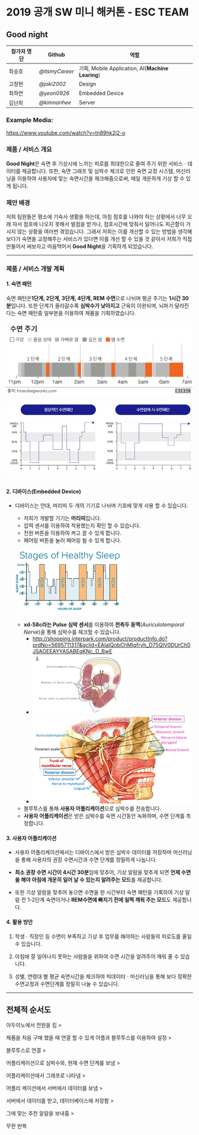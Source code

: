 # 2019 공개 SW 미니 해커톤 - ESC TEAM

## Good night

| 참가자 명단 | Github         | 역할                                              |
| ----------- | -------------- | ------------------------------------------------- |
| 최승호      | *@itsmyCareer* | 기획, Mobile Application, AI(**Machine Learing**) |
| 고정현      | *@joki2002*    | Design                                            |
| 최하연      | *@yeon0926*    | Embedded Device                                   |
| 김난희      | *@kimnanhee*   | Server                                            |



### Example Media:

 https://www.youtube.com/watch?v=tn89hk2j2-o 



### 제품 / 서비스 개요

**Good Night**은 숙면 후 기상시에 느끼는 피로를 최대한으로 줄여 주기 위한 서비스ㆍ데이터를 제공합니다. 또한, 숙면 그래프 및 심박수 체크로 인한 숙면 교정 시스템, 머신러닝을 이용하여 사용자에 맞는 숙면시간을 체크해줌으로써, 매일 개운하게 기상 할 수 있게 됩니다.



### 제안 배경

저희 팀원들은 평소에 기숙사 생활을 하는데, 아침 점호를 나와야 하는 상황에서 너무 오래 자서 점호에 나오지 못해서 벌점을 받거나, 점호시간에 맞춰서 일어나도 피곤함이 가시지 않는 상황을 여러번 겪었습니다. 그래서 저희는 이를 개선할 수 있는 방법을 생각해 보다가 숙면을 교정해주는 서비스가 있다면 이를 개선 할 수 있을 것 같아서 저희가 직접 만들어서 써보자고 마음먹어서 **Good Night**을 기획하게 되었습니다.

---

### 제품 / 서비스 개발 계획

#### 1. 숙면 패턴

숙면 패턴은**1단계, 2단계, 3단계, 4단계, REM 수면**으로 나뉘며 평균 주기는 **1시간 30분**입니다. 또한 단계가 올라갈수록 **심박수가 낮아지고** 근육이 이완되며, 뇌파가 달라진다는 숙면 패턴중 일부분을 이용하여 제품을 기획하였습니다.

![](.\images\markdown\sleep_cycle1.png)

![](.\images\markdown\sleep_cycle2.jpg)

#### 2. 디바이스(Embedded Device)

- 디바이스는 안대, 머리띠 두 개의 기기로 나뉘며 기호에 맞게 사용 할 수 있습니다.

  - 저희가 개발할 기기는 **머리띠**입니다.
  - 압력 센서를 이용하여 착용했는지 확인 할 수 있습니다.
  - 전원 버튼을 이용하여 켜고 끌 수 있게 합니다.
  - 페어링 버튼을 눌러 페어링 될 수 있게 합니다.

  ![](.\images\markdown\sleep_cycle3.png)

  - **xd-58c라는 Pulse 심박 센서**를 이용하여 **천측두 동맥**(*Auriculotemporal Nerve*)을 통해 심박수를 체크할 수 있습니다.
    -  http://shopping.interpark.com/product/productInfo.do?prdNo=5695711317&gclid=EAIaIQobChMIqfrvh_D75QIV0DUrCh0JSAOEEAYYASABEgKNc_D_BwE 
    - ![](.\images\markdown\auriculotemporal-nerve.png)
    - ![](.\images\markdown\mandibular-nerve.png)
  - 블루투스를 통해 **사용자 어플리케이션**으로 심박수를 전송합니다.
  - **사용자 어플리케이션**은 받은 심박수를 숙면 시간동안 녹화하며, 수면 단계를 측정합니다.

#### 3. 사용자 어플리케이션

- 사용자 어플리케이션에서는 디바이스에서 받은 심박수 데이터를 저장하며 머신러닝을 통해 사용자의 권장 수면시간과 수면 단계를 정밀하게 나눕니다.

- **최소 권장 수면 시간이 4시간 30분**임에 맞추어, 기상 알람을 맞추게 되면 **언제 수면을 해야 아침에 개운히 일어 날 수 있는지 알려주는 모드**를 제공합니다.

- 또한 기상 알람을 맞추어 놓으면 수면을 한 시간부터 숙면 패턴을 기록하여 기상 알람 전 1-2단계 숙면이거나 **REM수면에 빠지기 전에 일찍 깨워 주는 모드**도 제공합니다.

#### 4. 활용 방안

1. 학생ㆍ직장인 등 수면이 부족하고 기상 후 업무를 해야하는 사람들의 피로도를 줄일 수 있습니다.

2. 아침에 잘 일어나지 못하는 사람들을 위하여 수면 시간을 알려주어 깨워 줄 수 있습니다.

3. 성별, 연령대 별 평균 숙면시간을 체크하여 빅데이터ㆍ머신러닝을 통해 보다 정확한 수면교정과 수면단계를 정밀히 나눌 수 있습니다.

---

## 전체적 순서도

아두이노에서 전원을 킴 > 

제품을 처음 구매 했을 때 연결 할 수 있게 어플과 블루투스를 이용하여 설정 > 

 블루투스로 연결 > 

어플리케이션으로 심박수와, 현재 수면 단계를 보냄 > 

어플리케이션에서 그래프로 나타냄 >

어플리 케이션에서 서버에서 데이터를 보냄 >

서버에서 데이터를 받고, 데이터베이스에 저장함 >

그에 맞는 추천 알람을 보내줌 >

무한 반복 



